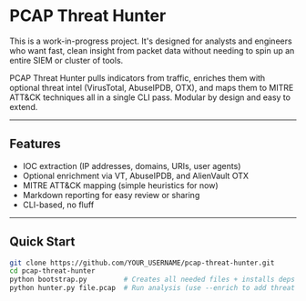 # PCAP Threat Hunter

This is a work-in-progress project. It's designed for analysts and engineers who want fast, clean insight from packet data without needing to spin up an entire SIEM or cluster of tools.

PCAP Threat Hunter pulls indicators from traffic, enriches them with optional threat intel (VirusTotal, AbuseIPDB, OTX), and maps them to MITRE ATT&CK techniques all in a single CLI pass. Modular by design and easy to extend.

---

## Features

- IOC extraction (IP addresses, domains, URIs, user agents)
- Optional enrichment via VT, AbuseIPDB, and AlienVault OTX
- MITRE ATT&CK mapping (simple heuristics for now)
- Markdown reporting for easy review or sharing
- CLI-based, no fluff

---

## Quick Start

```bash
git clone https://github.com/YOUR_USERNAME/pcap-threat-hunter.git
cd pcap-threat-hunter
python bootstrap.py         # Creates all needed files + installs deps
python hunter.py file.pcap  # Run analysis (use --enrich to add threat intel)
